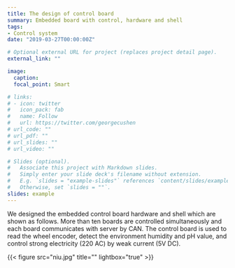 ```yaml
---
title: The design of control board
summary: Embedded board with control, hardware and shell 
tags:
- Control system
date: "2019-03-27T00:00:00Z"

# Optional external URL for project (replaces project detail page).
external_link: ""

image:
  caption: 
  focal_point: Smart

# links:
# - icon: twitter
#   icon_pack: fab
#   name: Follow
#   url: https://twitter.com/georgecushen
# url_code: ""
# url_pdf: ""
# url_slides: ""
# url_video: ""

# Slides (optional).
#   Associate this project with Markdown slides.
#   Simply enter your slide deck's filename without extension.
#   E.g. `slides = "example-slides"` references `content/slides/example-slides.md`.
#   Otherwise, set `slides = ""`.
slides: example
---
```


We designed the embedded control board hardware and shell which are shown as follows. More than ten boards are controlled simultaneously and each board communicates with server by CAN. The control board is used to read the wheel encoder, detect the environment humidity and pH value, and control strong electricity (220 AC) by weak current (5V DC).

{{< figure src="niu.jpg" title="" lightbox="true" >}}
